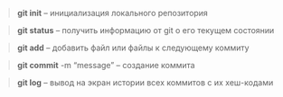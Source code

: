 > **git init** – инициализация локального репозитория

> **git status** – получить информацию от git о его текущем состоянии

> **git add** – добавить файл или файлы к следующему коммиту

>**git commit** -m “message” – создание коммита

>**git log** – вывод на экран истории всех коммитов с их хеш-кодами
